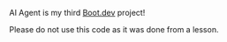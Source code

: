 AI Agent is my third [Boot.dev](https://www.boot.dev) project!

Please do not use this code as it was done from a lesson.
